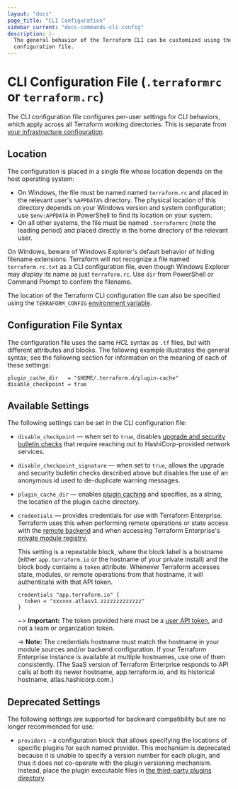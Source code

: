 ```yaml
---
layout: "docs"
page_title: "CLI Configuration"
sidebar_current: "docs-commands-cli-config"
description: |-
  The general behavior of the Terraform CLI can be customized using the CLI
  configuration file.
---
```


# CLI Configuration File (`.terraformrc` or `terraform.rc`)

The CLI configuration file configures per-user settings for CLI behaviors,
which apply across all Terraform working directories. This is separate from
[your infrastructure configuration](/docs/configuration/index.html).

## Location

The configuration is placed in a single file whose location depends on the
host operating system:

* On Windows, the file must be named named `terraform.rc` and placed
  in the relevant user's `%APPDATA%` directory. The physical location
  of this directory depends on your Windows version and system configuration;
  use `$env:APPDATA` in PowerShell to find its location on your system.
* On all other systems, the file must be named `.terraformrc` (note
  the leading period) and placed directly in the home directory
  of the relevant user.

On Windows, beware of Windows Explorer's default behavior of hiding filename
extensions. Terraform will not recognize a file named `terraform.rc.txt` as a
CLI configuration file, even though Windows Explorer may _display_ its name
as just `terraform.rc`. Use `dir` from PowerShell or Command Prompt to
confirm the filename.

The location of the Terraform CLI configuration file can also be specified
using the `TERRAFORM_CONFIG` [environment variable](/docs/commands/environment-variables.html).

## Configuration File Syntax

The configuration file uses the same _HCL_ syntax as `.tf` files, but with
different attributes and blocks. The following example illustrates the
general syntax; see the following section for information on the meaning
of each of these settings:

```hcl
plugin_cache_dir   = "$HOME/.terraform.d/plugin-cache"
disable_checkpoint = true
```

## Available Settings

The following settings can be set in the CLI configuration file:

- `disable_checkpoint` — when set to `true`, disables
  [upgrade and security bulletin checks](/docs/commands/index.html#upgrade-and-security-bulletin-checks)
  that require reaching out to HashiCorp-provided network services.

- `disable_checkpoint_signature` — when set to `true`, allows the upgrade and
  security bulletin checks described above but disables the use of an anonymous
  id used to de-duplicate warning messages.

- `plugin_cache_dir` — enables
  [plugin caching](/docs/configuration/providers.html#provider-plugin-cache)
  and specifies, as a string, the location of the plugin cache directory.

- `credentials` — provides credentials for use with Terraform Enterprise.
    Terraform uses this when performing remote operations or state access with
    the [remote backend](../backends/types/remote.html) and when accessing
    Terraform Enterprise's [private module registry.](/docs/enterprise/registry/index.html)

    This setting is a repeatable block, where the block label is a hostname
    (either `app.terraform.io` or the hostname of your private install) and
    the block body contains a `token` attribute. Whenever Terraform accesses
    state, modules, or remote operations from that hostname, it will
    authenticate with that API token.

    ``` hcl
    credentials "app.terraform.io" {
      token = "xxxxxx.atlasv1.zzzzzzzzzzzzz"
    }
    ```

    ~> **Important:** The token provided here must be a
    [user API token](/docs/enterprise/users-teams-organizations/users.html#api-tokens),
    and not a team or organization token.

    -> **Note:** The credentials hostname must match the hostname in your module
    sources and/or backend configuration. If your Terraform Enterprise instance
    is available at multiple hostnames, use one of them consistently. (The SaaS
    version of Terraform Enterprise responds to API calls at both its newer
    hostname, app.terraform.io, and its historical hostname,
    atlas.hashicorp.com.)

## Deprecated Settings

The following settings are supported for backward compatibility but are no
longer recommended for use:

* `providers` - a configuration block that allows specifying the locations of
  specific plugins for each named provider. This mechanism is deprecated
  because it is unable to specify a version number for each plugin, and thus
  it does not co-operate with the plugin versioning mechanism. Instead,
  place the plugin executable files in
  [the third-party plugins directory](/docs/configuration/providers.html#third-party-plugins).
